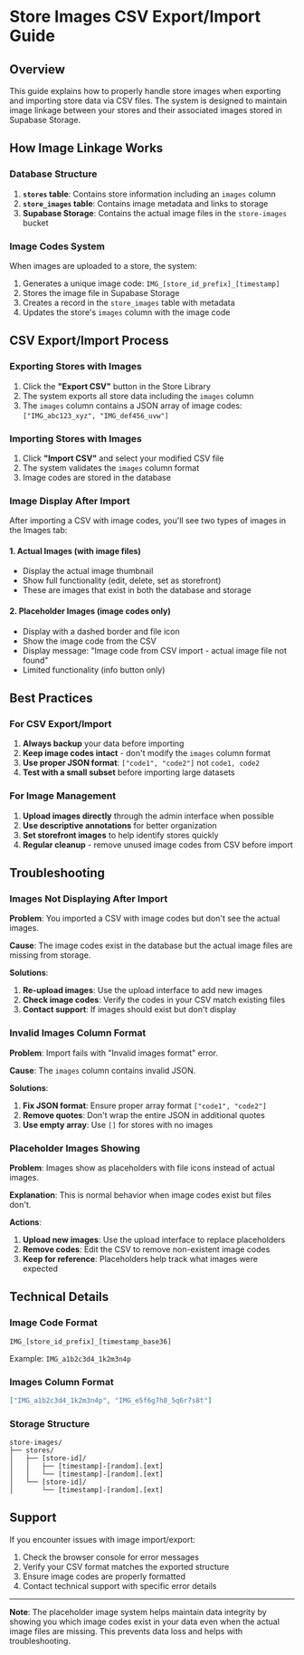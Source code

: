 # Store Images CSV Export/Import Guide

## Overview

This guide explains how to properly handle store images when exporting and importing store data via CSV files. The system is designed to maintain image linkage between your stores and their associated images stored in Supabase Storage.

## How Image Linkage Works

### Database Structure

1. **`stores` table**: Contains store information including an `images` column
2. **`store_images` table**: Contains image metadata and links to storage
3. **Supabase Storage**: Contains the actual image files in the `store-images` bucket

### Image Codes System

When images are uploaded to a store, the system:
1. Generates a unique image code: `IMG_[store_id_prefix]_[timestamp]`
2. Stores the image file in Supabase Storage
3. Creates a record in the `store_images` table with metadata
4. Updates the store's `images` column with the image code

## CSV Export/Import Process

### Exporting Stores with Images

1. Click the **"Export CSV"** button in the Store Library
2. The system exports all store data including the `images` column
3. The `images` column contains a JSON array of image codes: `["IMG_abc123_xyz", "IMG_def456_uvw"]`

### Importing Stores with Images

1. Click **"Import CSV"** and select your modified CSV file
2. The system validates the `images` column format
3. Image codes are stored in the database

### Image Display After Import

After importing a CSV with image codes, you'll see two types of images in the Images tab:

#### 1. **Actual Images** (with image files)
- Display the actual image thumbnail
- Show full functionality (edit, delete, set as storefront)
- These are images that exist in both the database and storage

#### 2. **Placeholder Images** (image codes only)
- Display with a dashed border and file icon
- Show the image code from the CSV
- Display message: "Image code from CSV import - actual image file not found"
- Limited functionality (info button only)

## Best Practices

### For CSV Export/Import

1. **Always backup** your data before importing
2. **Keep image codes intact** - don't modify the `images` column format
3. **Use proper JSON format**: `["code1", "code2"]` not `code1, code2`
4. **Test with a small subset** before importing large datasets

### For Image Management

1. **Upload images directly** through the admin interface when possible
2. **Use descriptive annotations** for better organization
3. **Set storefront images** to help identify stores quickly
4. **Regular cleanup** - remove unused image codes from CSV before import

## Troubleshooting

### Images Not Displaying After Import

**Problem**: You imported a CSV with image codes but don't see the actual images.

**Cause**: The image codes exist in the database but the actual image files are missing from storage.

**Solutions**:
1. **Re-upload images**: Use the upload interface to add new images
2. **Check image codes**: Verify the codes in your CSV match existing files
3. **Contact support**: If images should exist but don't display

### Invalid Images Column Format

**Problem**: Import fails with "Invalid images format" error.

**Cause**: The `images` column contains invalid JSON.

**Solutions**:
1. **Fix JSON format**: Ensure proper array format `["code1", "code2"]`
2. **Remove quotes**: Don't wrap the entire JSON in additional quotes
3. **Use empty array**: Use `[]` for stores with no images

### Placeholder Images Showing

**Problem**: Images show as placeholders with file icons instead of actual images.

**Explanation**: This is normal behavior when image codes exist but files don't.

**Actions**:
1. **Upload new images**: Use the upload interface to replace placeholders
2. **Remove codes**: Edit the CSV to remove non-existent image codes
3. **Keep for reference**: Placeholders help track what images were expected

## Technical Details

### Image Code Format
```
IMG_[store_id_prefix]_[timestamp_base36]
```
Example: `IMG_a1b2c3d4_1k2m3n4p`

### Images Column Format
```json
["IMG_a1b2c3d4_1k2m3n4p", "IMG_e5f6g7h8_5q6r7s8t"]
```

### Storage Structure
```
store-images/
├── stores/
│   ├── [store-id]/
│   │   ├── [timestamp]-[random].[ext]
│   │   └── [timestamp]-[random].[ext]
│   └── [store-id]/
│       └── [timestamp]-[random].[ext]
```

## Support

If you encounter issues with image import/export:

1. Check the browser console for error messages
2. Verify your CSV format matches the exported structure
3. Ensure image codes are properly formatted
4. Contact technical support with specific error details

---

**Note**: The placeholder image system helps maintain data integrity by showing you which image codes exist in your data even when the actual image files are missing. This prevents data loss and helps with troubleshooting. 